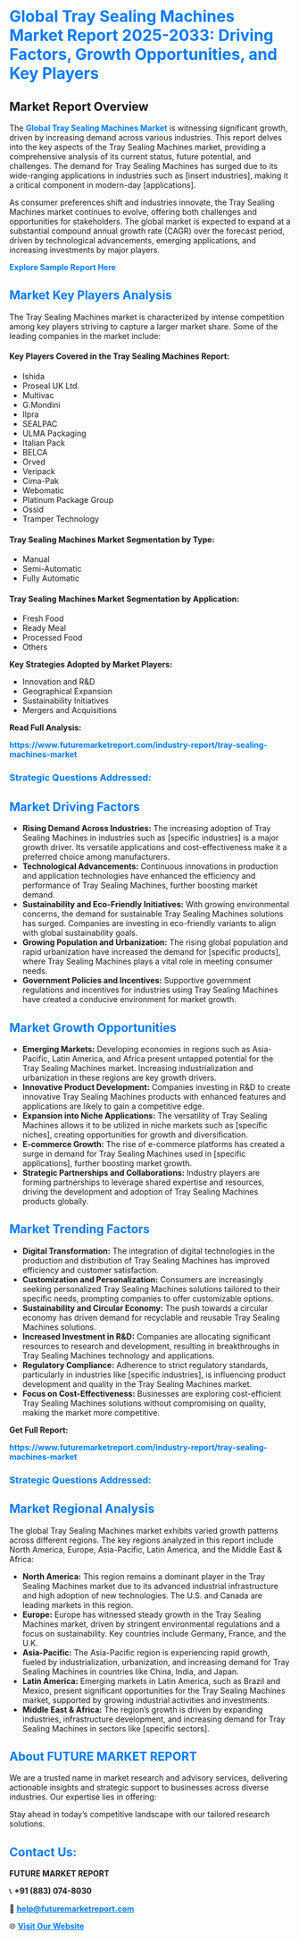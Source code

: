 <h1 style="color: #007BFF;">Global Tray Sealing Machines Market Report 2025-2033: Driving Factors, Growth Opportunities, and Key Players</h1>

<section id="overview">
<h2>Market Report Overview</h2>
<p>The <a href="https://www.futuremarketreport.com/industry-report/tray-sealing-machines-market" style="color: #007BFF; text-decoration: none;"><strong>Global Tray Sealing Machines Market</strong></a> is witnessing significant growth, driven by increasing demand across various industries. This report delves into the key aspects of the Tray Sealing Machines market, providing a comprehensive analysis of its current status, future potential, and challenges. The demand for Tray Sealing Machines has surged due to its wide-ranging applications in industries such as [insert industries], making it a critical component in modern-day [applications].</p>
<p>As consumer preferences shift and industries innovate, the Tray Sealing Machines market continues to evolve, offering both challenges and opportunities for stakeholders. The global market is expected to expand at a substantial compound annual growth rate (CAGR) over the forecast period, driven by technological advancements, emerging applications, and increasing investments by major players.</p>
</section>

<section id="overview">
<p><a href="https://www.futuremarketreport.com/request-sample/reportId=50316" style="color: #007BFF; text-decoration: none;"><strong>Explore Sample Report Here</strong></a></p>
</section>

<section id="key-players">
<h2 style="color: #007BFF;">Market Key Players Analysis</h2>
<p>The Tray Sealing Machines market is characterized by intense competition among key players striving to capture a larger market share. Some of the leading companies in the market include:</p>
<h4>Key Players Covered in the Tray Sealing Machines Report:</h4>
<ul><li>Ishida</li><li>Proseal UK Ltd.</li><li>Multivac</li><li>G.Mondini</li><li>Ilpra</li><li>SEALPAC</li><li>ULMA Packaging</li><li>Italian Pack</li><li>BELCA</li><li>Orved</li><li>Veripack</li><li>Cima-Pak</li><li>Webomatic</li><li>Platinum Package Group</li><li>Ossid</li><li>Tramper Technology</li></ul>
<h4>Tray Sealing Machines Market Segmentation by Type:</h4>
<ul><li>Manual</li><li>Semi-Automatic</li><li>Fully Automatic</li></ul>

<h4>Tray Sealing Machines Market Segmentation by Application:</h4>
<ul><li>Fresh Food</li><li>Ready Meal</li><li>Processed Food</li><li>Others</li></ul>
<p><strong>Key Strategies Adopted by Market Players:</strong></p>
<ul>
<li>Innovation and R&D</li>
<li>Geographical Expansion</li>
<li>Sustainability Initiatives</li>
<li>Mergers and Acquisitions</li>
</ul>
</section>

<section>
<p><strong>Read Full Analysis: </strong></p><a href="https://www.futuremarketreport.com/industry-report/tray-sealing-machines-market" style="color: #007BFF; text-decoration: none;"><strong>https://www.futuremarketreport.com/industry-report/tray-sealing-machines-market</strong></a>
<h3 style="color: #007BFF;">Strategic Questions Addressed:</h3>
</section>

<section id="driving-factors">
<h2 style="color: #007BFF;">Market Driving Factors</h2>
<ul>
<li><strong>Rising Demand Across Industries:</strong> The increasing adoption of Tray Sealing Machines in industries such as [specific industries] is a major growth driver. Its versatile applications and cost-effectiveness make it a preferred choice among manufacturers.</li>
<li><strong>Technological Advancements:</strong> Continuous innovations in production and application technologies have enhanced the efficiency and performance of Tray Sealing Machines, further boosting market demand.</li>
<li><strong>Sustainability and Eco-Friendly Initiatives:</strong> With growing environmental concerns, the demand for sustainable Tray Sealing Machines solutions has surged. Companies are investing in eco-friendly variants to align with global sustainability goals.</li>
<li><strong>Growing Population and Urbanization:</strong> The rising global population and rapid urbanization have increased the demand for [specific products], where Tray Sealing Machines plays a vital role in meeting consumer needs.</li>
<li><strong>Government Policies and Incentives:</strong> Supportive government regulations and incentives for industries using Tray Sealing Machines have created a conducive environment for market growth.</li>
</ul>
</section>

<section id="growth-opportunities">
<h2 style="color: #007BFF;">Market Growth Opportunities</h2>
<ul>
<li><strong>Emerging Markets:</strong> Developing economies in regions such as Asia-Pacific, Latin America, and Africa present untapped potential for the Tray Sealing Machines market. Increasing industrialization and urbanization in these regions are key growth drivers.</li>
<li><strong>Innovative Product Development:</strong> Companies investing in R&D to create innovative Tray Sealing Machines products with enhanced features and applications are likely to gain a competitive edge.</li>
<li><strong>Expansion into Niche Applications:</strong> The versatility of Tray Sealing Machines allows it to be utilized in niche markets such as [specific niches], creating opportunities for growth and diversification.</li>
<li><strong>E-commerce Growth:</strong> The rise of e-commerce platforms has created a surge in demand for Tray Sealing Machines used in [specific applications], further boosting market growth.</li>
<li><strong>Strategic Partnerships and Collaborations:</strong> Industry players are forming partnerships to leverage shared expertise and resources, driving the development and adoption of Tray Sealing Machines products globally.</li>
</ul>
</section>

<section id="trending-factors">
<h2 style="color: #007BFF;">Market Trending Factors</h2>
<ul>
<li><strong>Digital Transformation:</strong> The integration of digital technologies in the production and distribution of Tray Sealing Machines has improved efficiency and customer satisfaction.</li>
<li><strong>Customization and Personalization:</strong> Consumers are increasingly seeking personalized Tray Sealing Machines solutions tailored to their specific needs, prompting companies to offer customizable options.</li>
<li><strong>Sustainability and Circular Economy:</strong> The push towards a circular economy has driven demand for recyclable and reusable Tray Sealing Machines solutions.</li>
<li><strong>Increased Investment in R&D:</strong> Companies are allocating significant resources to research and development, resulting in breakthroughs in Tray Sealing Machines technology and applications.</li>
<li><strong>Regulatory Compliance:</strong> Adherence to strict regulatory standards, particularly in industries like [specific industries], is influencing product development and quality in the Tray Sealing Machines market.</li>
<li><strong>Focus on Cost-Effectiveness:</strong> Businesses are exploring cost-efficient Tray Sealing Machines solutions without compromising on quality, making the market more competitive.</li>
</ul>
</section>

<section>
<p><strong>Get Full Report: </strong></p><a href="https://www.futuremarketreport.com/industry-report/tray-sealing-machines-market" style="color: #007BFF; text-decoration: none;"><strong>https://www.futuremarketreport.com/industry-report/tray-sealing-machines-market</strong></a>
<h3 style="color: #007BFF;">Strategic Questions Addressed:</h3>
</section>


<section id="regional-analysis">
<h2 style="color: #007BFF;">Market Regional Analysis</h2>
<p>The global Tray Sealing Machines market exhibits varied growth patterns across different regions. The key regions analyzed in this report include North America, Europe, Asia-Pacific, Latin America, and the Middle East & Africa:</p>
<ul>
<li><strong>North America:</strong> This region remains a dominant player in the Tray Sealing Machines market due to its advanced industrial infrastructure and high adoption of new technologies. The U.S. and Canada are leading markets in this region.</li>
<li><strong>Europe:</strong> Europe has witnessed steady growth in the Tray Sealing Machines market, driven by stringent environmental regulations and a focus on sustainability. Key countries include Germany, France, and the U.K.</li>
<li><strong>Asia-Pacific:</strong> The Asia-Pacific region is experiencing rapid growth, fueled by industrialization, urbanization, and increasing demand for Tray Sealing Machines in countries like China, India, and Japan.</li>
<li><strong>Latin America:</strong> Emerging markets in Latin America, such as Brazil and Mexico, present significant opportunities for the Tray Sealing Machines market, supported by growing industrial activities and investments.</li>
<li><strong>Middle East & Africa:</strong> The region’s growth is driven by expanding industries, infrastructure development, and increasing demand for Tray Sealing Machines in sectors like [specific sectors].</li>
</ul>
</section>

<footer>
<h2 style="color: #007BFF;">About FUTURE MARKET REPORT</h2>
<p>We are a trusted name in market research and advisory services, delivering actionable insights and strategic support to businesses across diverse industries. Our expertise lies in offering:</p>

<p>Stay ahead in today’s competitive landscape with our tailored research solutions.</p>

<h2 style="color: #007BFF;">Contact Us:</h2>
<p><strong>FUTURE MARKET REPORT</strong></p>
<p>📞 <strong>+91 (883) 074-8030</strong></p>
<p>📧 <strong><a href="mailto:help@futuremarketreport.com" style="color: #007BFF;">help@futuremarketreport.com</a></strong></p>
<p>🌐 <strong><a href="https://www.futuremarketreport.com/" style="color: #007BFF;">Visit Our Website</a></strong></p>
</footer>